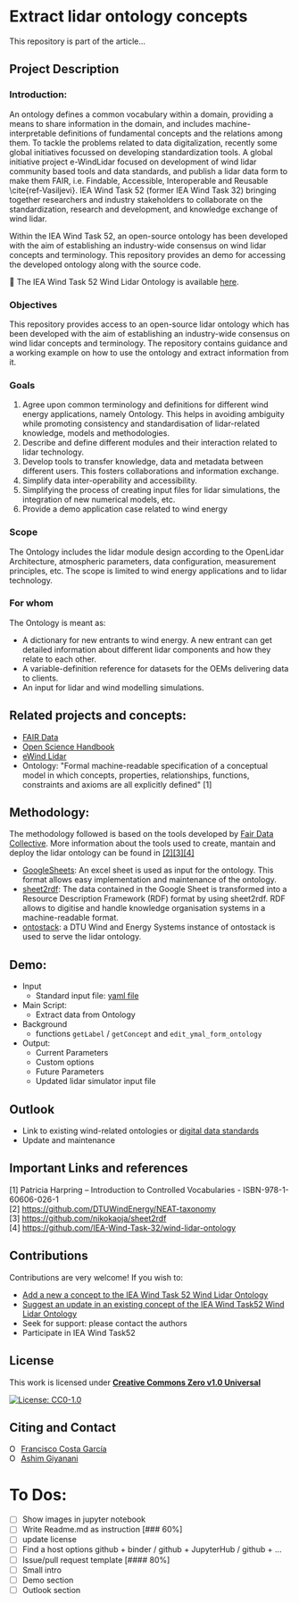 # Extract lidar ontology concepts
This repository is part of the article...

## Project Description

### Introduction:

An ontology defines a common vocabulary within a domain, providing a means to share information in the domain, and includes machine-interpretable definitions of fundamental concepts and the relations among them. To tackle the problems related to data digitalization, recently some global initiatives focussed on developing standardization tools. A global initiative project e-WindLidar focused on development of wind lidar community based tools and data standards, and publish a lidar data form to make them FAIR, i.e. Findable, Accessible, Interoperable and Reusable \cite{ref-Vasiljevi}. IEA Wind Task 52 (former IEA Wind Task 32) bringing together researchers and industry stakeholders to collaborate on the standardization, research and development, and knowledge exchange of wind lidar. 

Within the IEA Wind Task 52, an open-source ontology has been developed with the aim of establishing an industry-wide consensus on wind lidar concepts and terminology. This repository provides an demo for accessing the developed ontology along with the source code. 

:link: The IEA Wind Task 52 Wind Lidar Ontology is available [here](https://data.windenergy.dtu.dk/ontologies/view/ontolidar/en/).


### Objectives
This repository provides access to an open-source lidar ontology which has been developed with the aim of establishing an industry-wide consensus on wind lidar concepts and terminology. The repository contains guidance and a working example on how to use the ontology and extract information from it. 

### Goals
1. Agree upon common terminology and definitions for different wind energy applications, namely Ontology. This helps in avoiding ambiguity while promoting consistency and standardisation of lidar-related knowledge, models and methodologies.
2. Describe and define different modules and their interaction related to lidar technology.
3. Develop tools to transfer knowledge, data and metadata between different users. This fosters collaborations and information exchange. 
4. Simplify data inter-operability and accessibility.
5. Simplifying the process of creating input files for lidar simulations, the integration of new numerical models, etc.
6. Provide a demo application case related to wind energy

### Scope
The Ontology includes the lidar module design according to the OpenLidar Architecture, atmospheric parameters, data configuration, measurement principles, etc. The scope is limited to wind energy applications and to lidar technology. 

### For whom
The Ontology is meant as:
- A dictionary for new entrants to wind energy. A new entrant can get detailed information about different lidar components and how they relate to each other.
- A variable-definition reference for datasets for the OEMs delivering data to clients.
- An input for lidar and wind modelling simulations.
 
## Related projects and concepts:

- [FAIR Data](https://www.go-fair.org/fair-principles/)
- [Open Science Handbook](https://github.com/MSCA-LIKE/OpenScienceTrainingCourse/blob/master/00_handbook/readme.md)
- [eWind Lidar](https://github.com/e-WindLidar)
- Ontology: "Formal machine-readable specification of a conceptual model in which concepts, properties, relationships, functions, constraints and axioms are all explicitly defined" [1]

## Methodology:
The methodology followed is based on the tools developed by [Fair Data Collective](https://www.linkedin.com/company/fair-data-collective/about/). More information about the tools used to create, mantain and deploy the lidar ontology can be found in [[2]](#important-links-and-references)[[3]](#important-links-and-references)[[4]](#important-links-and-references)

- [GoogleSheets](https://docs.google.com/spreadsheets/d/1rC2bugsJzRpuINqbVKR7GO1xNHPvzUvrKEz-75MNdXY/edit#gid=1744776504): An excel sheet is used as input for the ontology. This format allows easy implementation and maintenance of the ontology.
- [sheet2rdf](https://github.com/fair-data-collective/sheet2rdf): The data contained in the Google Sheet is transformed into a Resource Description Framework (RDF) format by using sheet2rdf. RDF allows to digitise and handle knowledge organisation systems in a machine-readable format.
- [ontostack](https://github.com/fair-data-collective/sheet2rdf): a DTU Wind and Energy Systems instance of ontostack is used to serve the lidar ontology. 

## Demo:
- Input
    - Standard input file: [yaml file](https://github.com/PacoCosta/Extract-lidar-ontology-concepts/blob/main/Ontology_yml.yml)
- Main Script:
    - Extract data from Ontology
- Background
    - functions `getLabel` / `getConcept` and `edit_ymal_form_ontology`
- Output:
    - Current Parameters
    - Custom options
    - Future Parameters
    - Updated lidar simulator input file

## Outlook

- Link to existing wind-related ontologies or [digital data standards](https://github.com/IEA-Task-43/digital_wra_data_standard)
- Update and maintenance

## Important Links and references

[1] Patricia Harpring – Introduction to Controlled Vocabularies - ISBN-978-1-60606-026-1<br>
[2] https://github.com/DTUWindEnergy/NEAT-taxonomy<br>
[3] https://github.com/nikokaoja/sheet2rdf<br>
[4] https://github.com/IEA-Wind-Task-32/wind-lidar-ontology<br>

## Contributions
Contributions are very welcome!
If you wish to:

- [Add a new a concept to the IEA Wind Task 52 Wind Lidar Ontology](https://github.com/PacoCosta/Extract-lidar-ontology-concepts/issues/new?assignees=&labels=documentation&template=add-a-concept-to-the-iea-wind-task52-wind-lidar-ontology.md&title=)
- [Suggest an update in an existing concept of the IEA Wind Task52 Wind Lidar Ontology](https://github.com/PacoCosta/Extract-lidar-ontology-concepts/issues/new?assignees=&labels=documentation&template=suggest-an-update-in-an-existing-concept-of-the-iea-wind-task52-wind-lidar-ontology.md&title=)
- Seek for support: please contact the authors
- Participate in IEA Wind Task52 

## License
This work is licensed under **[Creative Commons Zero v1.0 Universal](https://creativecommons.org/publicdomain/zero/1.0/legalcode)**

[![License: CC0-1.0](https://img.shields.io/badge/License-CC0_1.0-lightgrey.svg)](http://creativecommons.org/publicdomain/zero/1.0/)

## Citing and Contact
<div itemscope itemtype="https://schema.org/Person"><a itemprop="sameAs" content="https://orcid.org/0000-0003-1318-9677" href="https://orcid.org/0000-0003-1318-9677" target="orcid.widget" rel="me noopener noreferrer" style="vertical-align:top;"><img src="https://orcid.org/sites/default/files/images/orcid_16x16.png" style="width:1em;margin-right:.5em;" alt="ORCID iD icon">Francisco Costa García</a></div>

<div itemscope itemtype="https://schema.org/Person"><a itemprop="sameAs" content="https://orcid.org/0000-0002-8397-7348" href="https://orcid.org/0000-0002-8397-7348" target="orcid.widget" rel="me noopener noreferrer" style="vertical-align:top;"><img src="https://orcid.org/sites/default/files/images/orcid_16x16.png" style="width:1em;margin-right:.5em;" alt="ORCID iD icon">Ashim Giyanani</a></div>


# To Dos: 
- [ ] Show images in jupyter notebook
- [ ] Write Readme.md as instruction [### 60%]
- [ ] update license
- [ ] Find a host options github + binder / github + JupyterHub / github + ...
- [ ] Issue/pull request template [#### 80%]
- [ ] Small intro
- [ ] Demo section
- [ ] Outlook section 
